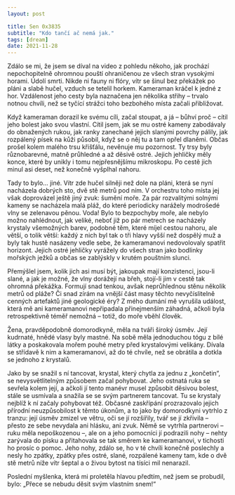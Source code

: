 ```yaml
---
layout: post

title: Sen 0x3835
subtitle: "Kdo tančí ač nemá jak."
tags: [dream]
date: 2021-11-28
---
```


Zdálo se mi, že jsem se díval na video z pohledu někoho, jak prochází nepochopitelně ohromnou pouští ohraničenou ze všech stran vysokými horami. Údolí smrti. Nikde ni fauny ni flóry, vítr se šinul bez překážek po pláni a slabě hučel, vzduch se tetelil horkem. Kameraman kráčel k jedné z hor. Vzdálenost jeho cesty byla naznačena jen několika střihy – trvalo notnou chvíli, než se tyčící strážci toho bezbohého místa začali přibližovat.

Když kameraman dorazil ke svému cíli, začal stoupat, a já – bůhví proč – cítil jeho bolest jako svou vlastní. Cítil jsem, jak se mu ostré kameny zabodávaly do obnažených rukou, jak ranky zanechané jejich slanými povrchy pálily, jak rozpálený písek na kůži působil, když se o něj tu a tam opřel dlaněmi. Občas prošel kolem malého trsu křišťálu, nevěnuje mu pozornost. Ty trsy byly různobarevné, matně průhledné a až děsivě ostré. Jejich jehličky měly konce, které by unikly i tomu nejpřesnějšímu mikroskopu. Po cestě jich minul asi deset, než konečně vyšplhal nahoru.

Tady to bylo… jiné. Vítr zde hučel silněji než dole na pláni, která se nyní nacházela dobrých sto, dvě stě metrů pod ním. V orchestru toho místa jej však doprovázel ještě jiný zvuk: šumění moře. Za pár rozvalitými solnými kameny se nacházela malá pláž, do které periodicky narážely modrošedé vlny se zelenavou pěnou. Voda! Bylo to bezpochyby moře, ale nebylo možno nahlédnout, jak veliké, neboť již po pár metrech se nacházely krystaly všemožných barev, podobné těm, které míjel cestou nahoru, ale větší, o tolik větší: každý z nich byl tak o tři hlavy vyšší než dospělý muž a byly tak hustě nasázeny vedle sebe, že kameramanovi nedovolovaly spatřit horizont. Jejich ostré jehličky vyrážely do všech stran jako bodlinky mořských ježků a občas se zablýskly v krutém pouštním slunci.

Přemýšlel jsem, kolik jich asi musí být, jakoupak mají konzistenci, jsou-li slané, a jak je možné, že vlny dorážejí na břeh, stojí-li jim v cestě tak ohromná překážka. Formují snad tenkou, avšak neprůhlednou stěnu několik metrů od pláže? Či snad zírám na vnější část masy těchto nevyčíslitelně cenných artefaktů jiné geologické éry? Z mého dumání mě vyrušila událost, která mě ani kameramanovi nepřipadala přinejmenším záhadná, ačkoli byla retrospektivně téměř nemožná – totiž, do moře vběhl člověk.

Žena, pravděpodobně domorodkyně, měla na tváři široký úsměv. Její kudrnaté, hnědé vlasy byly mastné. Na sobě měla jednoduchou tógu z bílé látky a poskakovala mořem pouhé metry před krystalovými velikány. Dívala se střídavě k nim a kameramanovi, až do té chvíle, než se obrátila a dotkla se jednoho z krystalů.

Jako by se snažil s ní tancovat, krystal, který chytla za jednu z „končetin“, se nevysvětlitelným způsobem začal pohybovat. Jeho ostnatá ruka se sevřela kolem její, a ačkoli jí tento manévr musel způsobit děsivou bolest, stále se usmívala a snažila se se svým partnerem tancovat. Tu se krystaly nejblíž k ní začaly pohybovat též. Občasné zaskřípání prozrazovalo jejich přírodní neuzpůsobilost k těmto úkonům, a to jako by domorodkyni vytrhlo z tranzu: její úsměv zmizel ve větru, oči se jí rozšířily, tvář se jí zkřivila – přesto ze sebe nevydala ani hlásku, ani zvuk. Němě se vytrhla partnerovi – ruku měla nepoškozenou –, ale on a jeho pomocníci jí podrazili nohy – nehty zarývala do písku a přitahovala se tak směrem ke kameramanovi, v tichosti ho prosíc o pomoc. Jeho nohy, zdálo se, ho v té chvíli konečně poslechly a nesly ho zpátky, zpátky přes ostré, slané, rozpálené kameny tam, kde o dvě stě metrů níže vítr šeptal a o živou bytost na tísíci mil nenarazil.

Poslední myšlenka, která mi proletěla hlavou předtím, než jsem se probudil, bylo: „Přece se nebudu děsit svým vlastním snem!“
